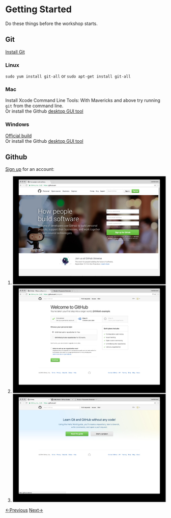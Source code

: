 # Getting Started
Do these things before the workshop starts.

## Git
[Install Git](https://git-scm.com/book/en/v2/Getting-Started-Installing-Git)

### Linux
`sudo yum install git-all`  or
`sudo apt-get install git-all`

### Mac
Install Xcode Command Line Tools: With Mavericks and above try running `git` from the command line.  
Or install the Github [desktop GUI tool](https://desktop.github.com/)

### Windows
[Official build](http://git-scm.com/download/win)  
Or install the Github [desktop GUI tool](https://desktop.github.com/)

## Github

[Sign up](http://www.github.com) for an account:
1. ![step 1](images/signup-1.jpg)
1. ![step 2](images/signup-2.jpg)
1. ![step 3](images/signup-3.jpg)

[<-Previous](README.md)  [Next->](vcs.md)